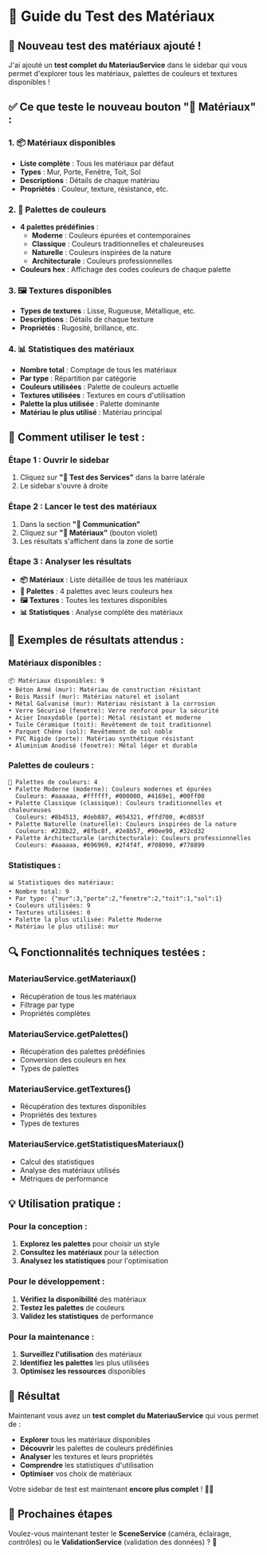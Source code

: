 # 🎨 Guide du Test des Matériaux

## 🎯 **Nouveau test des matériaux ajouté !**

J'ai ajouté un **test complet du MateriauService** dans le sidebar qui vous permet d'explorer tous les matériaux, palettes de couleurs et textures disponibles !

## ✅ **Ce que teste le nouveau bouton "🎨 Matériaux" :**

### **1. 📦 Matériaux disponibles**
- **Liste complète** : Tous les matériaux par défaut
- **Types** : Mur, Porte, Fenêtre, Toit, Sol
- **Descriptions** : Détails de chaque matériau
- **Propriétés** : Couleur, texture, résistance, etc.

### **2. 🎨 Palettes de couleurs**
- **4 palettes prédéfinies** :
  - **Moderne** : Couleurs épurées et contemporaines
  - **Classique** : Couleurs traditionnelles et chaleureuses  
  - **Naturelle** : Couleurs inspirées de la nature
  - **Architecturale** : Couleurs professionnelles
- **Couleurs hex** : Affichage des codes couleurs de chaque palette

### **3. 🖼️ Textures disponibles**
- **Types de textures** : Lisse, Rugueuse, Métallique, etc.
- **Descriptions** : Détails de chaque texture
- **Propriétés** : Rugosité, brillance, etc.

### **4. 📊 Statistiques des matériaux**
- **Nombre total** : Comptage de tous les matériaux
- **Par type** : Répartition par catégorie
- **Couleurs utilisées** : Palette de couleurs actuelle
- **Textures utilisées** : Textures en cours d'utilisation
- **Palette la plus utilisée** : Palette dominante
- **Matériau le plus utilisé** : Matériau principal

## 🚀 **Comment utiliser le test :**

### **Étape 1 : Ouvrir le sidebar**
1. Cliquez sur **"🧪 Test des Services"** dans la barre latérale
2. Le sidebar s'ouvre à droite

### **Étape 2 : Lancer le test des matériaux**
1. Dans la section **"📡 Communication"**
2. Cliquez sur **"🎨 Matériaux"** (bouton violet)
3. Les résultats s'affichent dans la zone de sortie

### **Étape 3 : Analyser les résultats**
- **📦 Matériaux** : Liste détaillée de tous les matériaux
- **🎨 Palettes** : 4 palettes avec leurs couleurs hex
- **🖼️ Textures** : Toutes les textures disponibles
- **📊 Statistiques** : Analyse complète des matériaux

## 🎨 **Exemples de résultats attendus :**

### **Matériaux disponibles :**
```
📦 Matériaux disponibles: 9
• Béton Armé (mur): Matériau de construction résistant
• Bois Massif (mur): Matériau naturel et isolant
• Métal Galvanisé (mur): Matériau résistant à la corrosion
• Verre Sécurisé (fenetre): Verre renforcé pour la sécurité
• Acier Inoxydable (porte): Métal résistant et moderne
• Tuile Céramique (toit): Revêtement de toit traditionnel
• Parquet Chêne (sol): Revêtement de sol noble
• PVC Rigide (porte): Matériau synthétique résistant
• Aluminium Anodisé (fenetre): Métal léger et durable
```

### **Palettes de couleurs :**
```
🎨 Palettes de couleurs: 4
• Palette Moderne (moderne): Couleurs modernes et épurées
  Couleurs: #aaaaaa, #ffffff, #000000, #4169e1, #00ff00
• Palette Classique (classique): Couleurs traditionnelles et chaleureuses
  Couleurs: #8b4513, #deb887, #654321, #ffd700, #cd853f
• Palette Naturelle (naturelle): Couleurs inspirées de la nature
  Couleurs: #228b22, #8fbc8f, #2e8b57, #90ee90, #32cd32
• Palette Architecturale (architecturale): Couleurs professionnelles
  Couleurs: #aaaaaa, #696969, #2f4f4f, #708090, #778899
```

### **Statistiques :**
```
📊 Statistiques des matériaux:
• Nombre total: 9
• Par type: {"mur":3,"porte":2,"fenetre":2,"toit":1,"sol":1}
• Couleurs utilisées: 9
• Textures utilisées: 0
• Palette la plus utilisée: Palette Moderne
• Matériau le plus utilisé: mur
```

## 🔍 **Fonctionnalités techniques testées :**

### **MateriauService.getMateriaux()**
- Récupération de tous les matériaux
- Filtrage par type
- Propriétés complètes

### **MateriauService.getPalettes()**
- Récupération des palettes prédéfinies
- Conversion des couleurs en hex
- Types de palettes

### **MateriauService.getTextures()**
- Récupération des textures disponibles
- Propriétés des textures
- Types de textures

### **MateriauService.getStatistiquesMateriaux()**
- Calcul des statistiques
- Analyse des matériaux utilisés
- Métriques de performance

## 💡 **Utilisation pratique :**

### **Pour la conception :**
1. **Explorez les palettes** pour choisir un style
2. **Consultez les matériaux** pour la sélection
3. **Analysez les statistiques** pour l'optimisation

### **Pour le développement :**
1. **Vérifiez la disponibilité** des matériaux
2. **Testez les palettes** de couleurs
3. **Validez les statistiques** de performance

### **Pour la maintenance :**
1. **Surveillez l'utilisation** des matériaux
2. **Identifiez les palettes** les plus utilisées
3. **Optimisez les ressources** disponibles

## 🎉 **Résultat**

Maintenant vous avez un **test complet du MateriauService** qui vous permet de :

- **Explorer** tous les matériaux disponibles
- **Découvrir** les palettes de couleurs prédéfinies
- **Analyser** les textures et leurs propriétés
- **Comprendre** les statistiques d'utilisation
- **Optimiser** vos choix de matériaux

Votre sidebar de test est maintenant **encore plus complet** ! 🚀✨

## 🔄 **Prochaines étapes**

Voulez-vous maintenant tester le **SceneService** (caméra, éclairage, contrôles) ou le **ValidationService** (validation des données) ? 🧪
